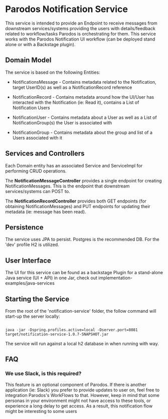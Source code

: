 # Parodos Notification Service

This service is intended to provide an Endpoint to receive messages from downstream services/systems providing the users
with details/feedback related to workflow/tasks Parodos is orchestrating for them. This service works with the Parodos
Notification UI workflow (can be deployed stand alone or with a Backstage plugin).

## Domain Model

The service is based on the following Entities:

* NotificationsMessage - Contains metadata related to the Notification, target UserID(s) as well as a NotificationRecord
  reference

* NotificationRecord - Contains metadata around how the UI/User has interacted with the Notification (ie: Read it),
  contains a List of Notification Users

* NotificationUser - Contains metadata about a User as well as a List of NotificationGroup(s) the User is associated
  with

* NotificationGroup - Contains metadata about the group and list of a Users associated with it

## Services and Controllers

Each Domain entity has an associated Service and ServiceImpl for performing CRUD operations.

The **NotificationMessageController** provides a single endpoint for creating NotificationMessages. This is the endpoint
that downstream services/systems can POST to.

The **NotificationRecordController** provides both GET endpoints (for obtaining NotificationMessages) and PUT endpoints
for updating their metadata (ie: message has been read).

## Persistence

The service uses JPA to persist. Postgres is the recommended DB. For the 'dev' profile H2 is utilized.

## User Interface

The UI for this service can be found as a backstage Plugin for a stand-alone Java service (UI + API) in one Jar, check
out implementation-examples/java-services

## Starting the Service

From the root of the 'notification-service' folder, the follow command will start-up the server locally:

```shell

java -jar -Dspring.profiles.active=local -Dserver.port=8081  target/notification-service-1.0.7-SNAPSHOT.jar

```

The service will run against a local h2 database in when running with way.

## FAQ

### We use Slack, is this required?

This feature is an optional component of Parodos. If there is another application (ie: Slack) you prefer to provide
updates to user on, feel free to integration Parodos's WorkFlows to that. However, keep in mind that some personas in
your environment might not have access to these tools, or experience a long delay to get access. As a result, this
notification flow might be interesting to some users
